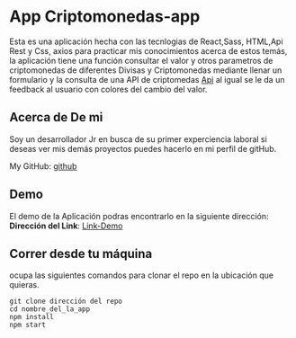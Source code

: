 # App Criptomonedas-app

Esta es una aplicación hecha con las tecnlogias de React,Sass, HTML,Api Rest y Css, axios para practicar mis conocimientos acerca de estos temás, la aplicación tiene una función consultar el valor y otros parametros de criptomonedas de diferentes Divisas y Criptomonedas mediante llenar un formulario y la consulta de una API de criptomedas [Api](https://min-api.cryptocompare.com/) al igual se le da un feedback al usuario con colores del cambio del valor.

## Acerca de De mi

Soy un desarrollador Jr en busca de su primer experciencia laboral si deseas ver mis demás proyectos puedes hacerlo en mi perfil de gitHub.

My GitHub: [github](https://github.com/UrielBm)

## Demo

El demo de la Aplicación podras encontrarlo en la siguiente dirección:
**Dirección del Link**: [Link-Demo](https://criptomonedas-henna.vercel.app/)

## Correr desde tu máquina

ocupa las siguientes comandos para clonar el repo en la ubicación que quieras.

```
git clone dirección del repo
cd nombre_del_la_app
npm install
npm start

```
